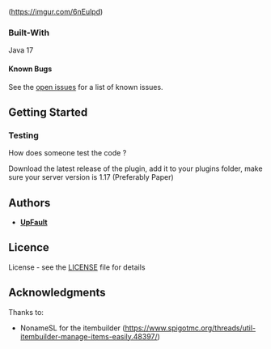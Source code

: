 (https://imgur.com/6nEulpd)

### Built-With

Java 17

#### Known Bugs

See the [open issues](https://github.com/UpFault/CookieClicker/issues) for a list of known issues.

## Getting Started

### Testing

How does someone test the code ?

Download the latest release of the plugin, add it to your plugins folder, make sure your server version is 1.17 (Preferably Paper)

## Authors

* **[UpFault](https://github.com/upfault)**
## Licence

License - see the [LICENSE](LICENSE) file for details

## Acknowledgments

Thanks to:

- NonameSL for the itembuilder (https://www.spigotmc.org/threads/util-itembuilder-manage-items-easily.48397/) 

